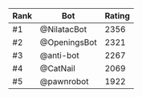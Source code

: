 Rank|Bot|Rating
---|---|---
#1|@NilatacBot|2356
#2|@OpeningsBot|2321
#3|@anti-bot|2267
#4|@CatNail|2069
#5|@pawnrobot|1922
